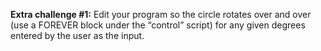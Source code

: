 **Extra challenge #1:** Edit your program so the circle rotates over and over (use a FOREVER block under the “control” script) for any given degrees entered by the user as the input.

